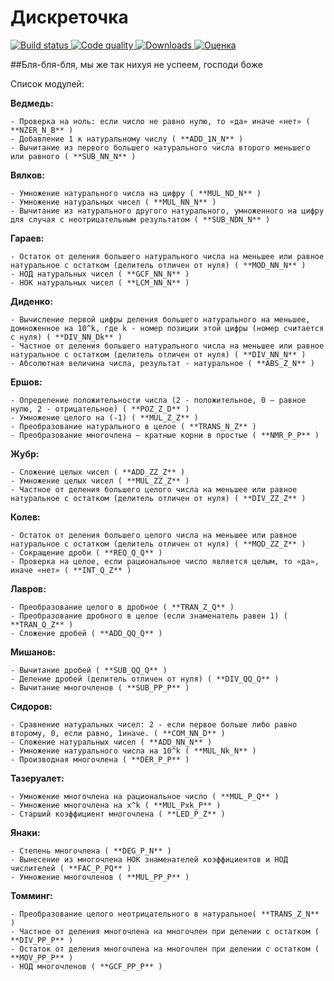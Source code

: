 # Дискреточка

[![Build status](https://img.shields.io/badge/build-failing-red.svg)
![Code quality](https://img.shields.io/badge/code_quality-shit-red.svg)
![Downloads](https://img.shields.io/badge/downloads-0-green.svg)
![Оценка](https://img.shields.io/badge/%D0%BE%D1%86%D0%B5%D0%BD%D0%BA%D0%B0-N/A-lightgrey.svg)](http://shields.io/)

##Бля-бля-бля, мы же так нихуя не успеем, господи боже

Список модулей:

  **Ведмедь:**

    - Проверка на ноль: если число не равно нулю, то «да» иначе «нет» ( **NZER_N_B** )
    - Добавление 1 к натуральному числу ( **ADD_1N_N** )
    - Вычитание из первого большего натурального числа второго меньшего или равного ( **SUB_NN_N** )

  **Вялков:**

    - Умножение натурального числа на цифру ( **MUL_ND_N** )
    - Умножение натуральных чисел ( **MUL_NN_N** )
    - Вычитание из натурального другого натурального, умноженного на цифру для случая с неотрицательным результатом ( **SUB_NDN_N** )

 **Гараев:**

    - Остаток от деления большего натурального числа на меньшее или равное натуральное с остатком (делитель отличен от нуля) ( **MOD_NN_N** )
    - НОД натуральных чисел ( **GCF_NN_N** )
    - НОК натуральных чисел ( **LCM_NN_N** )

  **Диденко:**

    - Вычисление первой цифры деления большего натурального на меньшее, домноженное на 10^k, где k - номер позиции этой цифры (номер считается с нуля) ( **DIV_NN_Dk** )
    - Частное от деления большего натурального числа на меньшее или равное натуральное с остатком (делитель отличен от нуля) ( **DIV_NN_N** )
    - Абсолютная величина числа, результат - натуральное ( **ABS_Z_N** )

  **Ершов:**

    - Определение положительности числа (2 - положительное, 0 — равное нулю, 2 - отрицательное) ( **POZ_Z_D** )
    - Умножение целого на (-1) ( **MUL_Z_Z** )
    - Преобразование натурального в целое ( **TRANS_N_Z** )
    - Преобразование многочлена — кратные корни в простые ( **NMR_P_P** )

  **Жубр:**

    - Сложение целых чисел ( **ADD_ZZ_Z** )
    - Умножение целых чисел ( **MUL_ZZ_Z** )
    - Частное от деления большего целого числа на меньшее или равное натуральное с остатком (делитель отличен от нуля) ( **DIV_ZZ_Z** )

  **Колев:**

    - Остаток от деления большего целого числа на меньшее или равное натуральное с остатком (делитель отличен от нуля) ( **MOD_ZZ_Z** )
    - Сокращение дроби ( **REQ_Q_Q** )
    - Проверка на целое, если рациональное число является целым, то «да», иначе «нет» ( **INT_Q_Z** )

  **Лавров:**

    - Преобразование целого в дробное ( **TRAN_Z_Q** )
    - Преобразование дробного в целое (если знаменатель равен 1) ( **TRAN_Q_Z** )
    - Сложение дробей ( **ADD_QQ_Q** )

  **Мишанов:**

    - Вычитание дробей ( **SUB_QQ_Q** )
    - Деление дробей (делитель отличен от нуля) ( **DIV_QQ_Q** )
    - Вычитание многочленов ( **SUB_PP_P** )

  **Сидоров:**

    - Сравнение натуральных чисел: 2 - если первое больше либо равно второму, 0, если равно, 1иначе. ( **COM_NN_D** )
    - Сложение натуральных чисел ( **ADD_NN_N** )
    - Умножение натурального числа на 10^k ( **MUL_Nk_N** )
    - Производная многочлена ( **DER_P_P** )

  **Тазеруалет:**

    - Умножение многочлена на рациональное число ( **MUL_P_Q** )
    - Умножение многочлена на x^k ( **MUL_Pxk_P** )
    - Старший коэффициент многочлена ( **LED_P_Z** )

  **Янаки:**

    - Степень многочлена ( **DEG_P_N** )
    - Вынесение из многочлена НОК знаменателей коэффициентов и НОД числителей ( **FAC_P_PQ** )
    - Умножение многочленов ( **MUL_PP_P** )

  **Томминг:**

    - Преобразование целого неотрицательного в натуральное( **TRANS_Z_N** )
    - Частное от деления многочлена на многочлен при делении с остатком ( **DIV_PP_P** )
    - Остаток от деления многочлена на многочлен при делении с остатком ( **MOV_PP_P** )
    - НОД многочленов ( **GCF_PP_P** )
